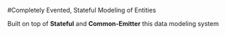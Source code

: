 #Completely Evented, Stateful Modeling of Entities

Built on top of __Stateful__ and __Common-Emitter__ this data modeling system  